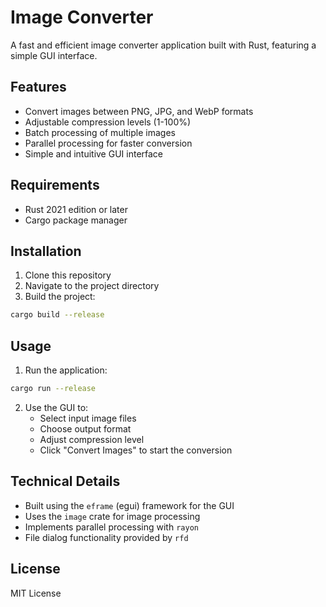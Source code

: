 # Image Converter

A fast and efficient image converter application built with Rust, featuring a simple GUI interface.

## Features

- Convert images between PNG, JPG, and WebP formats
- Adjustable compression levels (1-100%)
- Batch processing of multiple images
- Parallel processing for faster conversion
- Simple and intuitive GUI interface

## Requirements

- Rust 2021 edition or later
- Cargo package manager

## Installation

1. Clone this repository
2. Navigate to the project directory
3. Build the project:
```bash
cargo build --release
```

## Usage

1. Run the application:
```bash
cargo run --release
```

2. Use the GUI to:
   - Select input image files
   - Choose output format
   - Adjust compression level
   - Click "Convert Images" to start the conversion

## Technical Details

- Built using the `eframe` (egui) framework for the GUI
- Uses the `image` crate for image processing
- Implements parallel processing with `rayon`
- File dialog functionality provided by `rfd`

## License

MIT License
